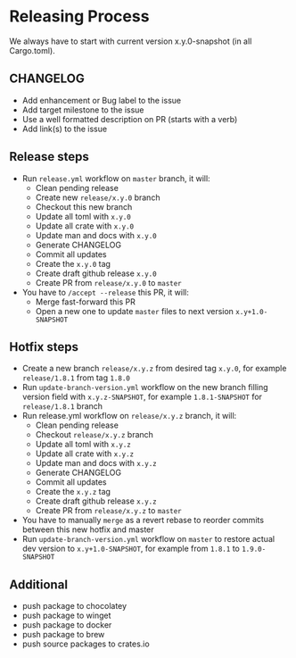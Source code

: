 # Releasing Process

We always have to start with current version x.y.0-snapshot (in all Cargo.toml).

## CHANGELOG

- Add enhancement or Bug label to the issue
- Add target milestone to the issue
- Use a well formatted description on PR (starts with a verb)
- Add link(s) to the issue

## Release steps

- Run `release.yml` workflow on `master` branch, it will:
  - Clean pending release
  - Create new `release/x.y.0` branch
  - Checkout this new branch
  - Update all toml with `x.y.0`
  - Update all crate with `x.y.0`
  - Update man and docs with `x.y.0`
  - Generate CHANGELOG
  - Commit all updates
  - Create the `x.y.0` tag
  - Create draft github release `x.y.0`
  - Create PR from `release/x.y.0` to `master`
- You have to `/accept --release` this PR, it will:
  - Merge fast-forward this PR
  - Open a new one to update `master` files to next version `x.y+1.0-SNAPSHOT`

## Hotfix steps

- Create a new branch `release/x.y.z` from desired tag `x.y.0`, for example `release/1.8.1` from tag `1.8.0`
- Run `update-branch-version.yml` workflow on the new branch filling version field with `x.y.z-SNAPSHOT`, for example `1.8.1-SNAPSHOT` for `release/1.8.1` branch
- Run release.yml workflow on `release/x.y.z` branch, it will:
  - Clean pending release
  - Checkout `release/x.y.z` branch
  - Update all toml with `x.y.z`
  - Update all crate with `x.y.z`
  - Update man and docs with `x.y.z`
  - Generate CHANGELOG
  - Commit all updates
  - Create the `x.y.z` tag
  - Create draft github release `x.y.z`
  - Create PR from `release/x.y.z` to `master`
- You have to manually `merge` as a revert rebase to reorder commits between this new hotfix and  master
- Run `update-branch-version.yml` workflow on `master` to restore actual dev version to `x.y+1.0-SNAPSHOT`, for example from `1.8.1` to `1.9.0-SNAPSHOT`

## Additional

- push package to chocolatey
- push package to winget
- push package to docker
- push package to brew
- push source packages to crates.io

